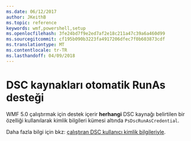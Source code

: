 ```yaml
---
ms.date: 06/12/2017
author: JKeithB
ms.topic: reference
keywords: wmf,powershell,setup
ms.openlocfilehash: 3fe24bd7f9e2ed7af2e18c211a47c39a6a460d99
ms.sourcegitcommit: cf195b090b3223fa4917206dfec7f0b603873cdf
ms.translationtype: MT
ms.contentlocale: tr-TR
ms.lasthandoff: 04/09/2018
---
```

# <a name="automatic-runas-support-for-dsc-resources"></a>DSC kaynakları otomatik RunAs desteği

WMF 5.0 çalıştırmak için destek içerir **herhangi** DSC kaynağı belirtilen bir özelliği kullanılarak kimlik bilgileri kümesi altında `PsDscRunAsCredential`.

Daha fazla bilgi için bkz: [çalıştıran DSC kullanıcı kimlik bilgileriyle](https://msdn.microsoft.com/powershell/dsc/runasuser).